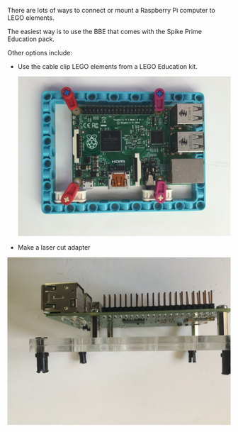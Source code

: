 
There are lots of ways to connect or mount a Raspberry Pi computer to LEGO elements.

The easiest way is to use the BBE that comes with the Spike Prime Education pack.

Other options include:

- Use the cable clip LEGO elements from a LEGO Education kit.


	![cableclips](images/cableclip.JPG)

- Make a laser cut adapter

 ![laser1](images/lasercut1.JPG)
